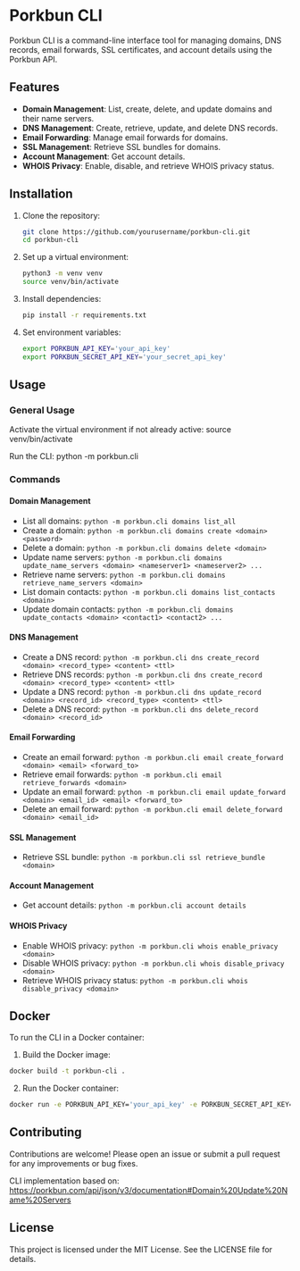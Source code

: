 # Porkbun CLI

Porkbun CLI is a command-line interface tool for managing domains, DNS records, email forwards, SSL certificates, and account details using the Porkbun API.

## Features

- **Domain Management**: List, create, delete, and update domains and their name servers.
- **DNS Management**: Create, retrieve, update, and delete DNS records.
- **Email Forwarding**: Manage email forwards for domains.
- **SSL Management**: Retrieve SSL bundles for domains.
- **Account Management**: Get account details.
- **WHOIS Privacy**: Enable, disable, and retrieve WHOIS privacy status.

## Installation

1. Clone the repository:
   ```bash
   git clone https://github.com/yourusername/porkbun-cli.git
   cd porkbun-cli
   ```

2. Set up a virtual environment:
   ```bash
   python3 -m venv venv
   source venv/bin/activate
   ```
3. Install dependencies:
   ```bash
   pip install -r requirements.txt
   ```

4. Set environment variables:
   ```bash
   export PORKBUN_API_KEY='your_api_key'
   export PORKBUN_SECRET_API_KEY='your_secret_api_key'
   ```

## Usage

### General Usage

Activate the virtual environment if not already active:
source venv/bin/activate

Run the CLI:
python -m porkbun.cli

### Commands

#### Domain Management
- List all domains: `python -m porkbun.cli domains list_all`
- Create a domain: `python -m porkbun.cli domains create <domain> <password>`
- Delete a domain: `python -m porkbun.cli domains delete <domain>`
- Update name servers: `python -m porkbun.cli domains update_name_servers <domain> <nameserver1> <nameserver2> ...`
- Retrieve name servers: `python -m porkbun.cli domains retrieve_name_servers <domain>`
- List domain contacts: `python -m porkbun.cli domains list_contacts <domain>`
- Update domain contacts: `python -m porkbun.cli domains update_contacts <domain> <contact1> <contact2> ...`

#### DNS Management
- Create a DNS record: `python -m porkbun.cli dns create_record <domain> <record_type> <content> <ttl>`
- Retrieve DNS records: `python -m porkbun.cli dns create_record <domain> <record_type> <content> <ttl>`
- Update a DNS record: `python -m porkbun.cli dns update_record <domain> <record_id> <record_type> <content> <ttl>`
- Delete a DNS record: `python -m porkbun.cli dns delete_record <domain> <record_id>`

#### Email Forwarding
- Create an email forward: `python -m porkbun.cli email create_forward <domain> <email> <forward_to>`
- Retrieve email forwards: `python -m porkbun.cli email retrieve_forwards <domain>`
- Update an email forward: `python -m porkbun.cli email update_forward <domain> <email_id> <email> <forward_to>`
- Delete an email forward: `python -m porkbun.cli email delete_forward <domain> <email_id>`

#### SSL Management
- Retrieve SSL bundle: `python -m porkbun.cli ssl retrieve_bundle <domain>`

#### Account Management
- Get account details: `python -m porkbun.cli account details`

#### WHOIS Privacy
- Enable WHOIS privacy: `python -m porkbun.cli whois enable_privacy <domain>`
- Disable WHOIS privacy: `python -m porkbun.cli whois disable_privacy <domain>`
- Retrieve WHOIS privacy status: `python -m porkbun.cli whois disable_privacy <domain>`

## Docker
To run the CLI in a Docker container:

1.	Build the Docker image:
   ```bash
   docker build -t porkbun-cli .
   ```

2.	Run the Docker container: 
   ```bash
   docker run -e PORKBUN_API_KEY='your_api_key' -e PORKBUN_SECRET_API_KEY='your_secret_api_key' porkbun-cli <command>
   ```

## Contributing
Contributions are welcome! Please open an issue or submit a pull request for any improvements or bug fixes.

CLI implementation based on: https://porkbun.com/api/json/v3/documentation#Domain%20Update%20Name%20Servers 

## License
This project is licensed under the MIT License. See the LICENSE file for details.
